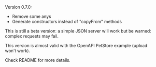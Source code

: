 Version 0.7.0:

- Remove some anys
- Generate constructors instead of "copyFrom" methods

This is still a beta version: a simple JSON server will work but be warned:
complex requests may fail.

This version is almost valid with the OpenAPI PetStore example (upload won't work).

Check README for more details.

